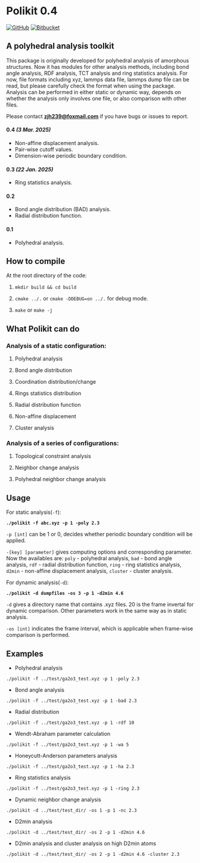 # Polikit 0.4
[![GitHub](https://img.shields.io/badge/GitHub-V0.4-C71D23?logo=github&logoColor=white&labelColor=000)](https://github.com/jiahuuui/polikit/)
[![Bitbucket](https://img.shields.io/badge/Bitbucket-V0.4-0052CC?logo=bitbucket&logoColor=white&labelColor=000)](https://bitbucket.org/jiahuijiahui/polikit/src/master/)

## A polyhedral analysis toolkit

This package is originally developed for polyhedral analysis of amorphous structures. Now it has modules for other analysis methods, including bond angle analysis, RDF analysis, TCT analysis and ring statistics analysis. For now, file formats including xyz, lammps data file, lammps dump file can be read, but please carefully check the format when using the package. Analysis can be performed in either static or dynamic way, depends on whether the analysis only involves one file, or also comparison with other files.

Please contact **zjh239@foxmail.com** if you have bugs or issues to report.

#### 0.4  *(3 Mar. 2025)*

 - Non-affine displacement analysis.
 - Pair-wise cutoff values.
 - Dimension-wise periodic boundary condition.

#### 0.3  *(22 Jan. 2025)*

 - Ring statistics analysis.

#### 0.2
 - Bond angle distribution (BAD) analysis.
 - Radial distribution function.

#### 0.1
 - Polyhedral analysis.

## How to compile
At the root directory of the code:

1. `mkdir build && cd build`

2. `cmake ../.` or `cmake -DDEBUG=on ../.` for debug mode.

3. `make` or `make -j`

## What Polikit can do

### Analysis of a static configuration:

1. Polyhedral analysis

2. Bond angle distribution

3. Coordination distribution/change

4. Rings statistics distribution

5. Radial distribution function

6. Non-affine displacement

7. Cluster analysis

### Analysis of a series of configurations:

1. Topological constraint analysis

2. Neighbor change analysis

3. Polyhedral neighbor change analysis

## Usage
For static analysis(`-f`):

**`./polikit -f abc.xyz -p 1 -poly 2.3`**

`-p [int]` can be 1 or 0, decides whether periodic boundary condition will be applied.

`-[key] [parameter]` gives computing options and corresponding parameter. Now the availables are: `poly` - polyhedral analysis, `bad` - bond angle analysis, `rdf` - radial distribution function, `ring` - ring statistics analysis, `d2min` - non-affine displacement analysis, `cluster` - cluster analysis.

For dynamic analysis(`-d`):

**`./polikit -d dumpfiles -os 3 -p 1 -d2min 4.6`**

`-d` gives a directory name that contains .xyz files. 20 is the frame invertal for dynamic comparison. Other parameters work in the same way as in static analysis.

`-os [int]` indicates the frame interval, which is applicable when frame-wise comparison is performed.

## Examples

- Polyhedral analysis

`./polikit -f ../test/ga2o3_test.xyz -p 1 -poly 2.3`

- Bond angle analysis

`./polikit -f ../test/ga2o3_test.xyz -p 1 -bad 2.3`

- Radial distribution

`./polikit -f ../test/ga2o3_test.xyz -p 1 -rdf 10`

- Wendt-Abraham parameter calculation

`./polikit -f ../test/ga2o3_test.xyz -p 1 -wa 5`

- Honeycutt-Anderson parameters analysis

`./polikit -f ../test/ga2o3_test.xyz -p 1 -ha 2.3`

- Ring statistics analysis

`./polikit -f ../test/ga2o3_test.xyz -p 1 -ring 2.3`

- Dynamic neighbor change analysis

`./polikit -d ../test/test_dir/ -os 1 -p 1 -nc 2.3`

- D2min analysis

`./polikit -d ../test/test_dir/ -os 2 -p 1 -d2min 4.6`

- D2min analysis and cluster analysis on high D2min atoms

`./polikit -d ../test/test_dir/ -os 2 -p 1 -d2min 4.6 -cluster 2.3`
